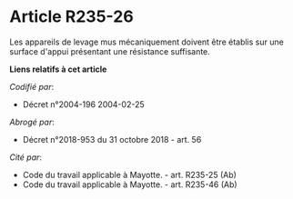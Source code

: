 # Article R235-26

Les appareils de levage mus mécaniquement doivent être établis sur une surface d'appui présentant une résistance suffisante.

**Liens relatifs à cet article**

_Codifié par_:

  - Décret n°2004-196 2004-02-25

_Abrogé par_:

  - Décret n°2018-953 du 31 octobre 2018 - art. 56

_Cité par_:

  - Code du travail applicable à Mayotte. - art. R235-25 (Ab)
  - Code du travail applicable à Mayotte. - art. R235-46 (Ab)
